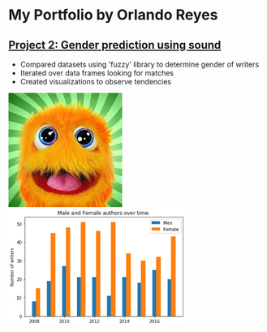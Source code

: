 # My Portfolio by Orlando Reyes

## [Project 2: Gender prediction using sound](https://github.com/roccojustice/Python-EDAs/tree/master/P2%20Gender%20Prediction%20using%20Sound)
* Compared datasets using 'fuzzy' library to determine gender of writers
* Iterated over data frames looking for matches
* Created visualizations to observe tendencies

![](https://github.com/roccojustice/roccojustice.github.io/blob/master/images/fuzzy.jpg)
![](https://github.com/roccojustice/roccojustice.github.io/blob/master/images/final%20graph.png)
